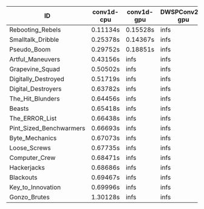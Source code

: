 |ID|conv1d-cpu|conv1d-gpu|DWSPConv2D-gpu|gemm-gpu|avg|
|-|-|-|-|-|-|
|Rebooting_Rebels|0.11134s|0.15528s|infs|2.62172s|infs|
|Smalltalk_Dribble|0.25378s|0.14367s|infs|2.27059s|infs|
|Pseudo_Boom|0.29752s|0.18851s|infs|5.05697s|infs|
|Artful_Maneuvers|0.43156s|infs|infs|4.90834s|infs|
|Grapevine_Squad|0.50502s|infs|infs|4.86736s|infs|
|Digitally_Destroyed|0.51719s|infs|infs|4.83869s|infs|
|Digital_Destroyers|0.63782s|infs|infs|4.77534s|infs|
|The_Hit_Blunders|0.64456s|infs|infs|4.83569s|infs|
|Beasts|0.65418s|infs|infs|4.88108s|infs|
|The_ERROR_List|0.66438s|infs|infs|4.85181s|infs|
|Pint_Sized_Benchwarmers|0.66693s|infs|infs|4.84530s|infs|
|Byte_Mechanics|0.67073s|infs|infs|4.83780s|infs|
|Loose_Screws|0.67735s|infs|infs|4.72328s|infs|
|Computer_Crew|0.68471s|infs|infs|4.81723s|infs|
|Hackerjacks|0.68686s|infs|infs|4.86580s|infs|
|Blackouts|0.69467s|infs|infs|4.77918s|infs|
|Key_to_Innovation|0.69996s|infs|infs|4.80437s|infs|
|Gonzo_Brutes|1.30128s|infs|infs|4.80070s|infs|
